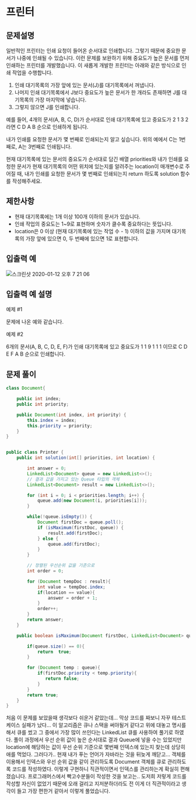 # 프린터
## 문제설명
일반적인 프린터는 인쇄 요청이 들어온 순서대로 인쇄합니다. 그렇기 때문에 중요한 문서가 나중에 인쇄될 수 있습니다. 이런 문제를 보완하기 위해 중요도가 높은 문서를 먼저 인쇄하는 프린터를 개발했습니다. 이 새롭게 개발한 프린터는 아래와 같은 방식으로 인쇄 작업을 수행합니다.


1. 인쇄 대기목록의 가장 앞에 있는 문서(J)를 대기목록에서 꺼냅니다.
2. 나머지 인쇄 대기목록에서 J보다 중요도가 높은 문서가 한 개라도      존재하면 J를 대기목록의 가장 마지막에 넣습니다.
3. 그렇지 않으면 J를 인쇄합니다.


예를 들어, 4개의 문서(A, B, C, D)가 순서대로 인쇄 대기목록에 있고 중요도가 2 1 3 2 라면 C D A B 순으로 인쇄하게 됩니다.

내가 인쇄를 요청한 문서가 몇 번째로 인쇄되는지 알고 싶습니다. 위의 예에서 C는 1번째로, A는 3번째로 인쇄됩니다.

현재 대기목록에 있는 문서의 중요도가 순서대로 담긴 배열 priorities와 내가 인쇄를 요청한 문서가 현재 대기목록의 어떤 위치에 있는지를 알려주는 location이 매개변수로 주어질 때, 내가 인쇄를 요청한 문서가 몇 번째로 인쇄되는지 return 하도록 solution 함수를 작성해주세요.

## 제한사항

- 현재 대기목록에는 1개 이상 100개 이하의 문서가 있습니다.
- 인쇄 작업의 중요도는 1~9로 표현하며 숫자가 클수록 중요하다는 뜻입니다.
- location은 0 이상 (현재 대기목록에 있는 작업 수 - 1) 이하의 값을 가지며 대기목록의 가장 앞에 있으면 0, 두 번째에 있으면 1로 표현합니다.

## 입출력 예
![스크린샷 2020-01-12 오후 7 21 06](https://user-images.githubusercontent.com/22395934/72217418-b5bea180-3570-11ea-9bb5-11b94c9b6069.png)


## 입출력 예 설명

예제 #1

문제에 나온 예와 같습니다.

예제 #2

6개의 문서(A, B, C, D, E, F)가 인쇄 대기목록에 있고 중요도가 1 1 9 1 1 1 이므로 C D E F A B 순으로 인쇄합니다.



## 문제 풀이
```java
class Document{

    public int index;
    public int priority;

    public Document(int index, int priority) {
        this.index = index;
        this.priority = priority;
    }
}


public class Printer {
    public int solution(int[] priorities, int location) {

        int answer = 0;
        LinkedList<Document> queue = new LinkedList<>();
        // 결과 값을 가지고 있는 Queue 타입의 객체 
        LinkedList<Document> result = new LinkedList<>();

        for (int i = 0; i < priorities.length; i++) {
            queue.add(new Document(i, priorities[i]));
        }

        while(!queue.isEmpty()) {
            Document firstDoc = queue.poll();
            if (isMaximum(firstDoc, queue)) {
                result.add(firstDoc);
            } else {
                queue.add(firstDoc);
            }
        }

        // 정렬된 우선순위 값을 기준으로
        int order = 0;

        for (Document tempDoc : result){
            int value = tempDoc.index;
            if(location == value){
                answer = order + 1;
            }
            order++;
        }
        return answer;
    }

    public boolean isMaximum(Document firstDoc, LinkedList<Document> queue){

        if(queue.size() == 0){
            return  true;
        }

        for (Document temp : queue){
            if(firstDoc.priority < temp.priority){
               return false;
            }
        }
        return true;
    }
}
```

처음 이 문제를 보았을때 생각보다 쉬운거 같았는데... 막상 코드를 짜보니 자꾸 테스트케이스 실패가 났다... 이 알고리즘은 큐나 스택을 써야될거 같다고 위에 대놓고 명시를 해서 큐를 썼고 그 중에서 가장 많이 쓰인다는 LinkedList 큐를 사용하여 풀기로 하였다. 풀이 과정에서 우선 순위 값이 높은 순서대로 결과 Queue에 넣을 수는 있었지만 location에 해당하는 값이 우선 순위 기준으로 몇번째 인덱스에 있는지 찾는데 상당히 애를 먹었다. 그러다가.. 현재 내가 푸는 언어가 자바라는 것을 뒤늦게 깨닫고... 객체를 이용해서 인덱스와 우선 순위 값을 같이 관리하도록 Document 객체를 큐로 관리하도록 코드를 작성하였다. 이렇게 구현하니 직관적이면서 인덱스를 관리하는게 확실히 편해졌습니다. 프로그래머스에서 빡고수분들이 작성한 것을 보고는.. 도저희 저렇게 코드를 작성할 자신이 없었기 때문에 오래 걸리고 지저분하더라도 전 이게 더 직관적이라고 생각이 들고
가장 편한거 같아서 이렇게 풀었습니다.

